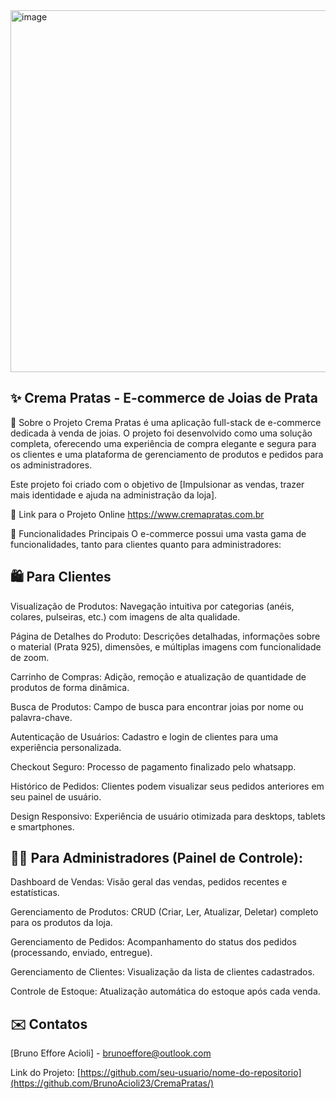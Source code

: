 <img width="1920" height="579" alt="image" src="https://github.com/user-attachments/assets/2cceef98-afcb-46e2-8787-41d25f5d5cd4" />

## ✨ Crema Pratas - E-commerce de Joias de Prata

📖 Sobre o Projeto
Crema Pratas é uma aplicação full-stack de e-commerce dedicada à venda de joias. O projeto foi desenvolvido como uma solução completa, oferecendo uma experiência de compra elegante e segura para os clientes e uma plataforma de gerenciamento de produtos e pedidos para os administradores.

Este projeto foi criado com o objetivo de [Impulsionar as vendas, trazer mais identidade e ajuda na administração da loja].

🔗 Link para o Projeto Online
https://www.cremapratas.com.br

🚀 Funcionalidades Principais
O e-commerce possui uma vasta gama de funcionalidades, tanto para clientes quanto para administradores:

## 🛍️ Para Clientes

Visualização de Produtos: Navegação intuitiva por categorias (anéis, colares, pulseiras, etc.) com imagens de alta qualidade.

Página de Detalhes do Produto: Descrições detalhadas, informações sobre o material (Prata 925), dimensões, e múltiplas imagens com funcionalidade de zoom.

Carrinho de Compras: Adição, remoção e atualização de quantidade de produtos de forma dinâmica.

Busca de Produtos: Campo de busca para encontrar joias por nome ou palavra-chave.

Autenticação de Usuários: Cadastro e login de clientes para uma experiência personalizada.

Checkout Seguro: Processo de pagamento finalizado pelo whatsapp.

Histórico de Pedidos: Clientes podem visualizar seus pedidos anteriores em seu painel de usuário.

Design Responsivo: Experiência de usuário otimizada para desktops, tablets e smartphones.

## 🧑‍💻 Para Administradores (Painel de Controle):

Dashboard de Vendas: Visão geral das vendas, pedidos recentes e estatísticas.

Gerenciamento de Produtos: CRUD (Criar, Ler, Atualizar, Deletar) completo para os produtos da loja.

Gerenciamento de Pedidos: Acompanhamento do status dos pedidos (processando, enviado, entregue).

Gerenciamento de Clientes: Visualização da lista de clientes cadastrados.

Controle de Estoque: Atualização automática do estoque após cada venda.

## ✉️ Contatos

[Bruno Effore Acioli] - brunoeffore@outlook.com

Link do Projeto: [https://github.com/seu-usuario/nome-do-repositorio](https://github.com/BrunoAcioli23/CremaPratas/)
